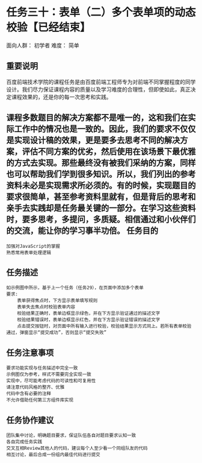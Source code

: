 任务三十：表单（二）多个表单项的动态校验【已经结束】
============
面向人群：
    初学者
难度：
    简单

重要说明
-------------
百度前端技术学院的课程任务是由百度前端工程师专为对前端不同掌握程度的同学设计。我们尽力保证课程内容的质量以及学习难度的合理性，但即使如此，真正决定课程效果的，还是你的每一次思考和实践。

课程多数题目的解决方案都不是唯一的，这和我们在实际工作中的情况也是一致的。因此，我们的要求不仅仅是实现设计稿的效果，更是要多去思考不同的解决方案，评估不同方案的优劣，然后使用在该场景下最优雅的方式去实现。那些最终没有被我们采纳的方案，同样也可以帮助我们学到很多知识。所以，我们列出的参考资料未必是实现需求所必须的。有的时候，实现题目的要求很简单，甚至参考资料里就有，但是背后的思考和亲手去实践却是任务最关键的一部分。在学习这些资料时，要多思考，多提问，多质疑。相信通过和小伙伴们的交流，能让你的学习事半功倍。
任务目的
-----------
    加强对JavaScript的掌握
    熟悉常用表单处理逻辑

任务描述
---------
    如示例图中所示，基于上一个任务（任务29），在页面中添加多个表单
    要求:
        表单获得焦点时，下方显示表单填写规则
        表单失去焦点时校验表单内容
        校验结果正确时，表单边框显示绿色，并在下方显示验证通过的描述文字
        校验结果错误时，表单边框显示红色，并在下方显示验证错误的描述文字
        点击提交按钮时，对页面中所有输入进行校验，校验结果显示方式同上。若所有表单校验通过，弹窗显示“提交成功”，否则显示“提交失败”

任务注意事项
-------------
    要求功能实现与任务描述中完全一致
    示例图仅为参考，样式不需要完全实现一致
    实现中，尽可能考虑代码的可读性和可复用性
    请注意代码风格的整齐、优雅
    代码中含有必要的注释
    不允许借助任何第三方组件库实现

任务协作建议
------------
    团队集中讨论，明确题目要求，保证队伍各自对题目要求认知一致
    各自完成任务实践
    交叉互相Review其他人的代码，建议每个人至少看一个同组队友的代码
    相互讨论，最后合成一份组内最佳代码进行提交
